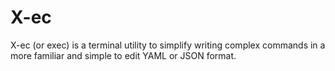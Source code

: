 # X-ec

X-ec (or exec) is a terminal utility to simplify writing complex commands in a more familiar and simple to edit YAML or JSON format.
